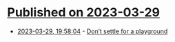 # [Published on 2023-03-29](index.md)

* [2023-03-29, 19:58:04](https://lobste.rs/s/n0wiby/don_t_settle_for_playground) - [Don’t settle for a playground](https://einarwh.wordpress.com/2023/03/29/dont-settle-for-a-playground/)
